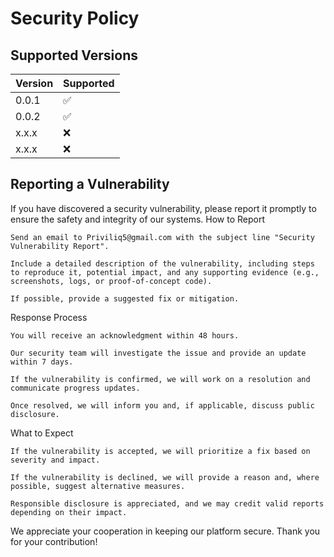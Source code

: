 # Security Policy

## Supported Versions


| Version | Supported          |
| ------- | ------------------ |
| 0.0.1   | :white_check_mark: |
| 0.0.2   | :white_check_mark: |
| x.x.x   | :x:                |
| x.x.x   | :x:                |

## Reporting a Vulnerability

If you have discovered a security vulnerability, please report it promptly to ensure the safety and integrity of our systems.
How to Report

    Send an email to Priviliq5@gmail.com with the subject line "Security Vulnerability Report".

    Include a detailed description of the vulnerability, including steps to reproduce it, potential impact, and any supporting evidence (e.g., screenshots, logs, or proof-of-concept code).

    If possible, provide a suggested fix or mitigation.

Response Process

    You will receive an acknowledgment within 48 hours.

    Our security team will investigate the issue and provide an update within 7 days.

    If the vulnerability is confirmed, we will work on a resolution and communicate progress updates.

    Once resolved, we will inform you and, if applicable, discuss public disclosure.

What to Expect

    If the vulnerability is accepted, we will prioritize a fix based on severity and impact.

    If the vulnerability is declined, we will provide a reason and, where possible, suggest alternative measures.

    Responsible disclosure is appreciated, and we may credit valid reports depending on their impact.

We appreciate your cooperation in keeping our platform secure. Thank you for your contribution!



